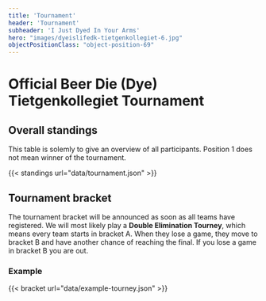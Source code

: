 ```yaml
---
title: 'Tournament'
header: 'Tournament'
subheader: 'I Just Dyed In Your Arms'
hero: "images/dyeislifedk-tietgenkollegiet-6.jpg"
objectPositionClass: "object-position-69"
---
```


# Official Beer Die (Dye) Tietgenkollegiet Tournament

## Overall standings

This table is solemly to give an overview of all participants. Position 1 does not mean winner of the tournament.

{{< standings url="data/tournament.json" >}}

## Tournament bracket

The tournament bracket will be announced as soon as all teams have registered. We will most likely play a **Double Elimination Tourney**, which means every team starts in bracket A. When they lose a game, they move to bracket B and have another chance of reaching the final. If you lose a game in bracket B you are out.

### Example

{{< bracket url="data/example-tourney.json" >}}
<!-- {{< bracket url="data/tournament.json" >}} -->
